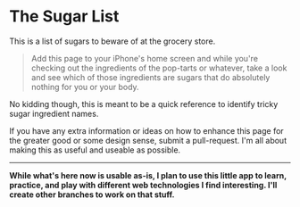 The Sugar List
==============

This is a list of sugars to beware of at the grocery store.

> Add this page to your iPhone's home screen and while you're checking out the ingredients of the pop-tarts or whatever, take a look and see which of those ingredients are sugars that do absolutely nothing for you or your body. 

No kidding though, this is meant to be a quick reference to identify tricky sugar ingredient names.

If you have any extra information or ideas on how to enhance this page for the greater good or some design sense, submit a pull-request. I'm all about making this as useful and useable as possible.

---

**While what's here now is usable as-is, I plan to use this little app to learn, practice, and play with different web technologies I find interesting. I'll create other branches to work on that stuff.**
